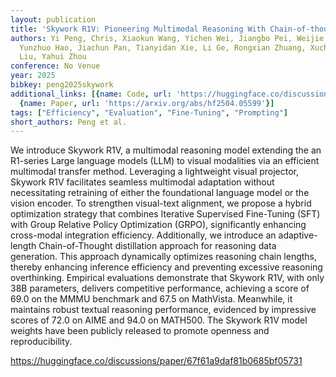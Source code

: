 ```yaml
---
layout: publication
title: 'Skywork R1V: Pioneering Multimodal Reasoning With Chain-of-thought'
authors: Yi Peng, Chris, Xiaokun Wang, Yichen Wei, Jiangbo Pei, Weijie Qiu, Ai Jian,
  Yunzhuo Hao, Jiachun Pan, Tianyidan Xie, Li Ge, Rongxian Zhuang, Xuchen Song, Yang
  Liu, Yahui Zhou
conference: No Venue
year: 2025
bibkey: peng2025skywork
additional_links: [{name: Code, url: 'https://huggingface.co/discussions/paper/67f61a9daf81b0685bf05731'},
  {name: Paper, url: 'https://arxiv.org/abs/hf2504.05599'}]
tags: ["Efficiency", "Evaluation", "Fine-Tuning", "Prompting"]
short_authors: Peng et al.
---
```

We introduce Skywork R1V, a multimodal reasoning model extending the an R1-series Large language models (LLM) to visual modalities via an efficient multimodal transfer method. Leveraging a lightweight visual projector, Skywork R1V facilitates seamless multimodal adaptation without necessitating retraining of either the foundational language model or the vision encoder. To strengthen visual-text alignment, we propose a hybrid optimization strategy that combines Iterative Supervised Fine-Tuning (SFT) with Group Relative Policy Optimization (GRPO), significantly enhancing cross-modal integration efficiency. Additionally, we introduce an adaptive-length Chain-of-Thought distillation approach for reasoning data generation. This approach dynamically optimizes reasoning chain lengths, thereby enhancing inference efficiency and preventing excessive reasoning overthinking. Empirical evaluations demonstrate that Skywork R1V, with only 38B parameters, delivers competitive performance, achieving a score of 69.0 on the MMMU benchmark and 67.5 on MathVista. Meanwhile, it maintains robust textual reasoning performance, evidenced by impressive scores of 72.0 on AIME and 94.0 on MATH500. The Skywork R1V model weights have been publicly released to promote openness and reproducibility.

https://huggingface.co/discussions/paper/67f61a9daf81b0685bf05731